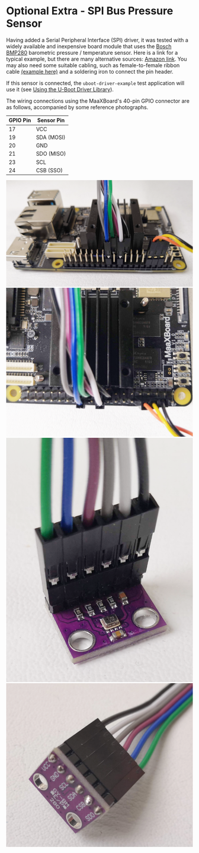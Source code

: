# Optional Extra - SPI Bus Pressure Sensor

Having added a Serial Peripheral Interface (SPI) driver, it was tested with a widely available and inexpensive board module that uses the [Bosch BMP280](https://www.bosch-sensortec.com/products/environmental-sensors/pressure-sensors/bmp280/) barometric pressure / temperature sensor. Here is a link for a typical example, but there are many alternative sources: [Amazon link](https://www.amazon.co.uk/AZDelivery-Generic-BMP280-Barometric-Pressure/dp/B07D8TPVVY). You may also need some suitable cabling, such as female-to-female ribbon cable [(example here)](https://www.amazon.co.uk/gp/product/B07KYHBVR7) and a soldering iron to connect the pin header.

If this sensor is connected, the `uboot-driver-example` test application will use it (see [Using the U-Boot Driver Library](uboot_driver_usage.md#instructions-for-running-the-uboot-driver-example-test)).

The wiring connections using the MaaXBoard's 40-pin GPIO connector are as follows, accompanied by some reference photographs.

| GPIO Pin | Sensor Pin  |
|----------|-------------|
|   17     |  VCC        |
|   19     |  SDA (MOSI) |
|   20     |  GND        |
|   21     |  SDO (MISO) |
|   23     |  SCL        |
|   24     |  CSB (SSO)  |

![SPI GPIO view](../figures/SPI_side_view.png)
![SPI GPIO view](../figures/SPI_top_view.png)
![SPI sensor top view](../figures/SPI_sensor_top.png)
![SPI sensor bottom view](../figures/SPI_sensor_bottom.png)
